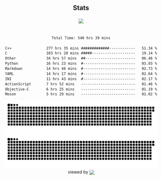 


<div align="center">

## Stats
<img style="margin: 5px;" src="https://github-readme-stats.vercel.app/api?username=Sylensky&hide=stars&cache_seconds=1800&count_private=true&show_icons=true&include_all_commits=true&hide_border=false&theme=github_dark"/>
</div><br>

<div align="center">

<!--START_SECTION:waka-->

```txt
Total Time: 540 hrs 39 mins

C++                277 hrs 35 mins #############------------   51.34 %
C                  103 hrs 28 mins #####--------------------   19.14 %
Other              34 hrs 57 mins  ##-----------------------   06.46 %
Python             16 hrs 23 mins  #------------------------   03.03 %
Markdown           14 hrs 46 mins  #------------------------   02.73 %
YAML               14 hrs 17 mins  #------------------------   02.64 %
INI                11 hrs 43 mins  #------------------------   02.17 %
ActionScript       7 hrs 52 mins   -------------------------   01.46 %
Objective-C        6 hrs 25 mins   -------------------------   01.19 %
Meson              5 hrs 29 mins   -------------------------   01.02 %
```

<!--END_SECTION:waka-->

</div>

<div align="center">
<img src="https://raw.githubusercontent.com/Sylensky/Sylensky/animation/github-contribution-grid-blue-snake-dark.svg#gh-dark-mode-only"/>
<img src="https://raw.githubusercontent.com/Sylensky/Sylensky/animation/github-contribution-grid-snake.svg#gh-light-mode-only"/>
</div>

<div align="center">
viewed by <img src="https://visitor-badge.laobi.icu/badge?page_id=Sylensky.Sylensky" align="center" height="20" width="" />
</div>
